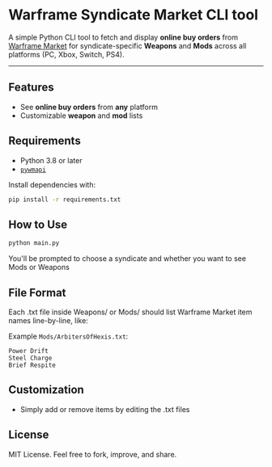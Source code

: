 # Warframe Syndicate Market CLI tool

A simple Python CLI tool to fetch and display **online buy orders** from [Warframe Market](https://warframe.market) for syndicate-specific **Weapons** and **Mods** across all platforms (PC, Xbox, Switch, PS4).

---

## Features

- See **online buy orders** from **any** platform
- Customizable **weapon** and **mod** lists


## Requirements

- Python 3.8 or later
- [`pywmapi`](https://pypi.org/project/pywmapi)

Install dependencies with:

```bash
pip install -r requirements.txt
```

## How to Use
```bash
python main.py
```

You'll be prompted to choose a syndicate and whether you want to see Mods or Weapons

## File Format

Each .txt file inside Weapons/ or Mods/ should list Warframe Market item names line-by-line, like:

Example `Mods/ArbitersOfHexis.txt`:

```
Power Drift
Steel Charge
Brief Respite
```

## Customization
- Simply add or remove items by editing the .txt files

## License
MIT License. Feel free to fork, improve, and share.
